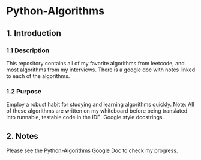 # Python-Algorithms

## 1. Introduction

### 1.1 Description

This repository contains all of my favorite algorithms from leetcode, and most algorithms from my interviews. 
There is a google doc with notes linked to each of the algorithms.

### 1.2 Purpose

Employ a robust habit for studying and learning algorithms quickly. Note: All of these algorithms
are written on my whiteboard before being translated into runnable, testable code in the IDE. 
Google style docstrings.

## 2. Notes

Please see the [Python-Algorithms Google Doc](https://docs.google.com/spreadsheets/d/1HkKC-YeWV8bQ9gC1jIRmJYT-WzvI7zuRAWB4Fxb_JBA/edit#gid=0) to check my progress.
